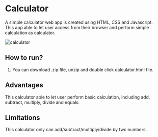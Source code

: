 # Calculator
A simple calculator web app is created using HTML, CSS and Javascript. This app able to let user access from their browser and perform simple calculation as calculator. 

![calculator](https://user-images.githubusercontent.com/22289585/44197843-62c19e80-a172-11e8-8542-430b5d525de7.JPG)

## How to run?
1. You can download .zip file, unzip and double click calculator.html file.

## Advantages
This calculator able to let user perform basic calculation, including add, subtract, multiply, divide and equals.

## Limitations
This calculator only can add/subtract/multiply/divide by two numbers.

